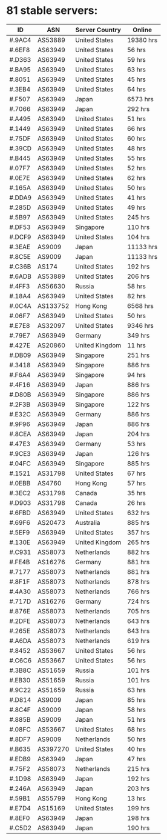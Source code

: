 # 81 stable servers:

| ID | ASN | Server Country | Online |
| ------ | ------ | ------ | ------ |
| #.9AC4 | AS53889 | United States | 19380 hrs |
| #.6EF8 | AS63949 | United States | 56 hrs |
| #.D363 | AS63949 | United States | 59 hrs |
| #.BA95 | AS63949 | United States | 63 hrs |
| #.8051 | AS63949 | United States | 45 hrs |
| #.3EB4 | AS63949 | United States | 64 hrs |
| #.F507 | AS63949 | Japan | 6573 hrs |
| #.7066 | AS63949 | Japan | 292 hrs |
| #.A495 | AS63949 | United States | 51 hrs |
| #.1449 | AS63949 | United States | 66 hrs |
| #.75DF | AS63949 | United States | 60 hrs |
| #.39CD | AS63949 | United States | 48 hrs |
| #.B445 | AS63949 | United States | 55 hrs |
| #.07F7 | AS63949 | United States | 52 hrs |
| #.0E7E | AS63949 | United States | 62 hrs |
| #.165A | AS63949 | United States | 50 hrs |
| #.DDA9 | AS63949 | United States | 41 hrs |
| #.285D | AS63949 | United States | 49 hrs |
| #.5B97 | AS63949 | United States | 245 hrs |
| #.DF53 | AS63949 | Singapore | 110 hrs |
| #.DCF9 | AS63949 | United States | 104 hrs |
| #.3EAE | AS9009 | Japan | 11133 hrs |
| #.8C5E | AS9009 | Japan | 11133 hrs |
| #.C36B | AS174 | United States | 192 hrs |
| #.6ADB | AS53889 | United States | 206 hrs |
| #.4FF3 | AS56630 | Russia | 58 hrs |
| #.18A4 | AS63949 | United States | 82 hrs |
| #.0C4A | AS133752 | Hong Kong | 6568 hrs |
| #.06F7 | AS63949 | United States | 50 hrs |
| #.E7E8 | AS32097 | United States | 9346 hrs |
| #.79E7 | AS63949 | Germany | 349 hrs |
| #.427E | AS20860 | United Kingdom | 11 hrs |
| #.DB09 | AS63949 | Singapore | 251 hrs |
| #.3418 | AS63949 | Singapore | 886 hrs |
| #.F6A4 | AS63949 | Singapore | 94 hrs |
| #.4F16 | AS63949 | Japan | 886 hrs |
| #.D80B | AS63949 | Singapore | 886 hrs |
| #.2F3B | AS63949 | Singapore | 122 hrs |
| #.E32C | AS63949 | Germany | 886 hrs |
| #.9F96 | AS63949 | Japan | 886 hrs |
| #.8CEA | AS63949 | Japan | 204 hrs |
| #.47E3 | AS63949 | Germany | 53 hrs |
| #.9CE3 | AS63949 | Japan | 126 hrs |
| #.04FC | AS63949 | Singapore | 885 hrs |
| #.1521 | AS31798 | United States | 67 hrs |
| #.0EBB | AS4760 | Hong Kong | 57 hrs |
| #.3EC2 | AS31798 | Canada | 35 hrs |
| #.D903 | AS31798 | Canada | 26 hrs |
| #.6FBD | AS63949 | United States | 632 hrs |
| #.69F6 | AS20473 | Australia | 885 hrs |
| #.5EF9 | AS63949 | United States | 357 hrs |
| #.130E | AS63949 | United Kingdom | 265 hrs |
| #.C931 | AS58073 | Netherlands | 882 hrs |
| #.FE4B | AS16276 | Germany | 881 hrs |
| #.7177 | AS58073 | Netherlands | 881 hrs |
| #.8F1F | AS58073 | Netherlands | 878 hrs |
| #.4A30 | AS58073 | Netherlands | 766 hrs |
| #.717D | AS16276 | Germany | 724 hrs |
| #.876E | AS58073 | Netherlands | 705 hrs |
| #.2DFE | AS58073 | Netherlands | 643 hrs |
| #.265E | AS58073 | Netherlands | 643 hrs |
| #.A6DA | AS58073 | Netherlands | 619 hrs |
| #.8452 | AS53667 | United States | 56 hrs |
| #.C6C6 | AS53667 | United States | 56 hrs |
| #.3B8C | AS51659 | Russia | 101 hrs |
| #.EB30 | AS51659 | Russia | 101 hrs |
| #.9C22 | AS51659 | Russia | 63 hrs |
| #.D814 | AS9009 | Japan | 85 hrs |
| #.8C4F | AS9009 | Japan | 58 hrs |
| #.885B | AS9009 | Japan | 51 hrs |
| #.08FC | AS53667 | United States | 68 hrs |
| #.8DF7 | AS9009 | Netherlands | 50 hrs |
| #.B635 | AS397270 | United States | 40 hrs |
| #.EDB9 | AS63949 | Japan | 47 hrs |
| #.75F2 | AS58073 | Netherlands | 215 hrs |
| #.1D98 | AS63949 | Japan | 192 hrs |
| #.246A | AS63949 | Japan | 203 hrs |
| #.59B1 | AS55799 | Hong Kong | 13 hrs |
| #.E7D4 | AS15169 | United States | 199 hrs |
| #.8EF0 | AS63949 | Japan | 198 hrs |
| #.C5D2 | AS63949 | Japan | 190 hrs |

